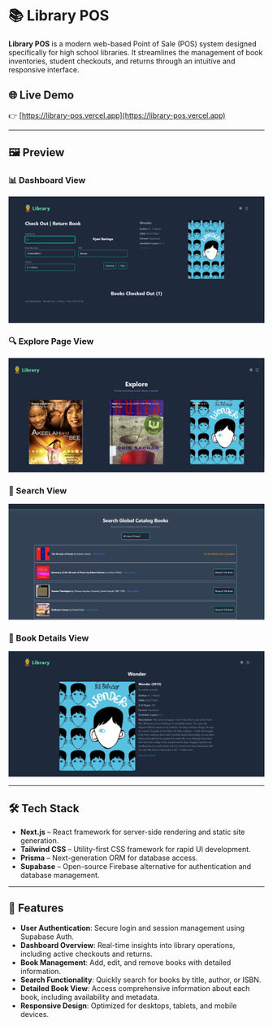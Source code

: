 # 📚 Library POS

**Library POS** is a modern web-based Point of Sale (POS) system designed specifically for high school libraries. It streamlines the management of book inventories, student checkouts, and returns through an intuitive and responsive interface.

## 🌐 Live Demo

👉 [https://library-pos.vercel.app](https://library-pos.vercel.app)

---

## 🖼️ Preview

### 📊 Dashboard View

![Dashboard View](./{57206C24-341C-43BE-BBDD-2875B79B7560}.png)

### 🔍 Explore Page View

![Explore Page View](./{11B54F58-8BC4-4A04-A4B7-4EAE4D76C822}.png)

### 🔎 Search View

![Search View](./{2EF18C1D-6F6B-4648-8454-8D2E952CB452}.png)

### 📖 Book Details View

![Book Details View](./{9937F1C5-34C6-44FF-B686-CB349256BB6D}.png)

---

## 🛠️ Tech Stack

* **Next.js** – React framework for server-side rendering and static site generation.
* **Tailwind CSS** – Utility-first CSS framework for rapid UI development.
* **Prisma** – Next-generation ORM for database access.
* **Supabase** – Open-source Firebase alternative for authentication and database management.

---

## 🚀 Features

* **User Authentication**: Secure login and session management using Supabase Auth.
* **Dashboard Overview**: Real-time insights into library operations, including active checkouts and returns.
* **Book Management**: Add, edit, and remove books with detailed information.
* **Search Functionality**: Quickly search for books by title, author, or ISBN.
* **Detailed Book View**: Access comprehensive information about each book, including availability and metadata.
* **Responsive Design**: Optimized for desktops, tablets, and mobile devices.